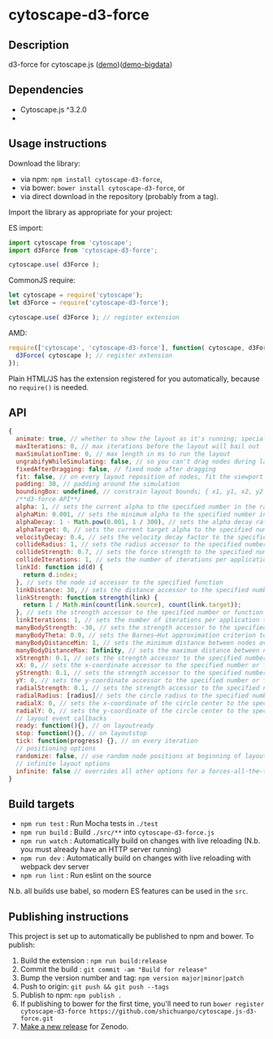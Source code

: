 cytoscape-d3-force
================================================================================


## Description

d3-force for cytoscape.js ([demo](https://shichuanpo.github.io/cytoscape.js-d3-force/demo.html))([demo-bigdata](https://shichuanpo.github.io/cytoscape.js-d3-force/demo-bigdata.html))
## Dependencies

 * Cytoscape.js ^3.2.0
 * <List your dependencies here please>


## Usage instructions

Download the library:
 * via npm: `npm install cytoscape-d3-force`,
 * via bower: `bower install cytoscape-d3-force`, or
 * via direct download in the repository (probably from a tag).

Import the library as appropriate for your project:

ES import:

```js
import cytoscape from 'cytoscape';
import d3Force from 'cytoscape-d3-force';

cytoscape.use( d3Force );
```

CommonJS require:

```js
let cytoscape = require('cytoscape');
let d3Force = require('cytoscape-d3-force');

cytoscape.use( d3Force ); // register extension
```

AMD:

```js
require(['cytoscape', 'cytoscape-d3-force'], function( cytoscape, d3Force ){
  d3Force( cytoscape ); // register extension
});
```

Plain HTML/JS has the extension registered for you automatically, because no `require()` is needed.


## API

```javascript
{
  animate: true, // whether to show the layout as it's running; special 'end' value makes the layout animate like a discrete layout
  maxIterations: 0, // max iterations before the layout will bail out
  maxSimulationTime: 0, // max length in ms to run the layout
  ungrabifyWhileSimulating: false, // so you can't drag nodes during layout
  fixedAfterDragging: false, // fixed node after dragging
  fit: false, // on every layout reposition of nodes, fit the viewport
  padding: 30, // padding around the simulation
  boundingBox: undefined, // constrain layout bounds; { x1, y1, x2, y2 } or { x1, y1, w, h }
  /**d3-force API**/
  alpha: 1, // sets the current alpha to the specified number in the range [0,1]
  alphaMin: 0.001, // sets the minimum alpha to the specified number in the range [0,1]
  alphaDecay: 1 - Math.pow(0.001, 1 / 300), // sets the alpha decay rate to the specified number in the range [0,1]
  alphaTarget: 0, // sets the current target alpha to the specified number in the range [0,1]
  velocityDecay: 0.4, // sets the velocity decay factor to the specified number in the range [0,1]
  collideRadius: 1, // sets the radius accessor to the specified number or function
  collideStrength: 0.7, // sets the force strength to the specified number in the range [0,1]
  collideIterations: 1, // sets the number of iterations per application to the specified number
  linkId: function id(d) {
    return d.index;
  }, // sets the node id accessor to the specified function
  linkDistance: 30, // sets the distance accessor to the specified number or function
  linkStrength: function strength(link) {
    return 1 / Math.min(count(link.source), count(link.target));
  }, // sets the strength accessor to the specified number or function
  linkIterations: 1, // sets the number of iterations per application to the specified number
  manyBodyStrength: -30, // sets the strength accessor to the specified number or function
  manyBodyTheta: 0.9, // sets the Barnes–Hut approximation criterion to the specified number
  manyBodyDistanceMin: 1, // sets the minimum distance between nodes over which this force is considered
  manyBodyDistanceMax: Infinity, // sets the maximum distance between nodes over which this force is considered
  xStrength: 0.1, // sets the strength accessor to the specified number or function
  xX: 0, // sets the x-coordinate accessor to the specified number or function
  yStrength: 0.1, // sets the strength accessor to the specified number or function
  yY: 0, // sets the y-coordinate accessor to the specified number or function
  radialStrength: 0.1, // sets the strength accessor to the specified number or function
  radialRadius: [radius]// sets the circle radius to the specified number or function
  radialX: 0, // sets the x-coordinate of the circle center to the specified number
  radialY: 0, // sets the y-coordinate of the circle center to the specified number
  // layout event callbacks
  ready: function(){}, // on layoutready
  stop: function(){}, // on layoutstop
  tick: function(progress) {}, // on every iteration
  // positioning options
  randomize: false, // use random node positions at beginning of layout
  // infinite layout options
  infinite: false // overrides all other options for a forces-all-the-time mode
}
```


## Build targets

* `npm run test` : Run Mocha tests in `./test`
* `npm run build` : Build `./src/**` into `cytoscape-d3-force.js`
* `npm run watch` : Automatically build on changes with live reloading (N.b. you must already have an HTTP server running)
* `npm run dev` : Automatically build on changes with live reloading with webpack dev server
* `npm run lint` : Run eslint on the source

N.b. all builds use babel, so modern ES features can be used in the `src`.


## Publishing instructions

This project is set up to automatically be published to npm and bower.  To publish:

1. Build the extension : `npm run build:release`
1. Commit the build : `git commit -am "Build for release"`
1. Bump the version number and tag: `npm version major|minor|patch`
1. Push to origin: `git push && git push --tags`
1. Publish to npm: `npm publish .`
1. If publishing to bower for the first time, you'll need to run `bower register cytoscape-d3-force https://github.com/shichuanpo/cytoscape.js-d3-force.git`
1. [Make a new release](https://github.com/shichuanpo/cytoscape.js-d3-force/releases/new) for Zenodo.
